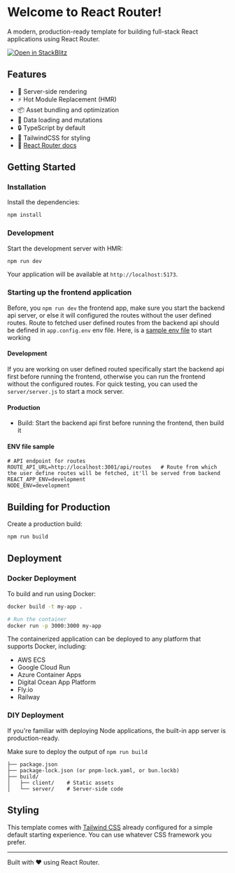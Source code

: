 # Welcome to React Router!

A modern, production-ready template for building full-stack React applications using React Router.

[![Open in StackBlitz](https://developer.stackblitz.com/img/open_in_stackblitz.svg)](https://stackblitz.com/github/remix-run/react-router-templates/tree/main/default)

## Features

- 🚀 Server-side rendering
- ⚡️ Hot Module Replacement (HMR)
- 📦 Asset bundling and optimization
- 🔄 Data loading and mutations
- 🔒 TypeScript by default
- 🎉 TailwindCSS for styling
- 📖 [React Router docs](https://reactrouter.com/)

## Getting Started

### Installation

Install the dependencies:

```bash
npm install
```

### Development

Start the development server with HMR:

```bash
npm run dev
```

Your application will be available at `http://localhost:5173`.

### Starting up the frontend application

Before, you `npm run dev` the frontend app, make sure you start the backend api server, or else it will configured the routes without the user defined routes.
Route to fetched user defined routes from the backend api should be defined in `app.config.env` env file. Here, is a [sample env file](#env-file-sample) to start working

#### Development

If you are working on user defined routed specifically start the backend api first before running the frontend, otherwise you can run the frontend without the configured routes.
For quick testing, you can used the `server/server.js` to start a mock server.

#### Production

- Build: Start the backend api first before running the frontend, then build it

#### ENV file sample

```env
# API endpoint for routes
ROUTE_API_URL=http://localhost:3001/api/routes   # Route from which the user define routes will be fetched, it'll be served from backend
REACT_APP_ENV=development
NODE_ENV=development
```

## Building for Production

Create a production build:

```bash
npm run build
```

## Deployment

### Docker Deployment

To build and run using Docker:

```bash
docker build -t my-app .

# Run the container
docker run -p 3000:3000 my-app
```

The containerized application can be deployed to any platform that supports Docker, including:

- AWS ECS
- Google Cloud Run
- Azure Container Apps
- Digital Ocean App Platform
- Fly.io
- Railway

### DIY Deployment

If you're familiar with deploying Node applications, the built-in app server is production-ready.

Make sure to deploy the output of `npm run build`

```
├── package.json
├── package-lock.json (or pnpm-lock.yaml, or bun.lockb)
├── build/
│   ├── client/    # Static assets
│   └── server/    # Server-side code
```

## Styling

This template comes with [Tailwind CSS](https://tailwindcss.com/) already configured for a simple default starting experience. You can use whatever CSS framework you prefer.

---

Built with ❤️ using React Router.
